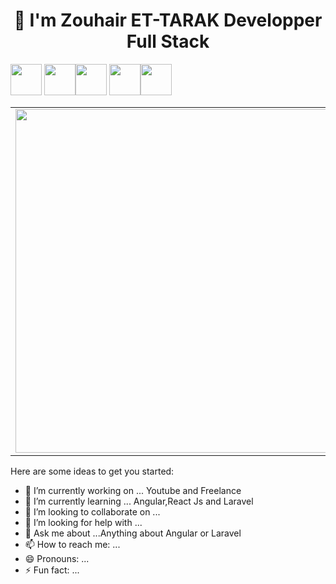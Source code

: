 
<h1 align='center'>
     👋  I'm Zouhair ET-TARAK  Developper Full Stack
</h1>

<code><a href="https://github.com/dotnet/core" target="_blank"><img height="50" src="https://www.vectorlogo.zone/logos/dotnet/dotnet-ar21.svg"></a></code>
<code><a href="https://www.angular.io/" target="_blank"><img height="50" src="https://www.vectorlogo.zone/util/preview.html?image=/logos/angular/angular-icon.svg"></a></code><code><a href="https://www.angular.io/" target="_blank"><img height="50" src="https://www.vectorlogo.zone/util/preview.html?image=/logos/angular/angular-icon.svg"></a></code>
<code><a href="https://nodejs.org/en/" target="_blank"><img height="50" src="https://www.vectorlogo.zone/util/preview.html?image=/logos/nodejs/nodejs-icon.svg"></a></code><code><a href="https://www.angular.io/" target="_blank"><img height="50" src="https://www.vectorlogo.zone/util/preview.html?image=/logos/angular/angular-icon.svg"></a></code>


<center>
  <table>
  <tr>
      <td><img width="550px" align="left" src="https://github-readme-stats.vercel.app/api?username=ZEDTARIK&&show_icons=true&hide_border=true&count_private=true&layout=compact" /></td>
      <td><img width="550px" align="left" src="https://github-readme-stats.vercel.app/api/top-langs/?username=ZEDTARIK&hide=html&layout=compact" /></td>
  </tr>   
</table>
</center>


Here are some ideas to get you started:

- 🔭 I’m currently working on ... Youtube and Freelance
- 🌱 I’m currently learning ... Angular,React Js and Laravel
- 👯 I’m looking to collaborate on ... 
- 🤔 I’m looking for help with ...
- 💬 Ask me about ...Anything about Angular or Laravel
- 📫 How to reach me: ...
- 😄 Pronouns: ...
- ⚡ Fun fact: ...
